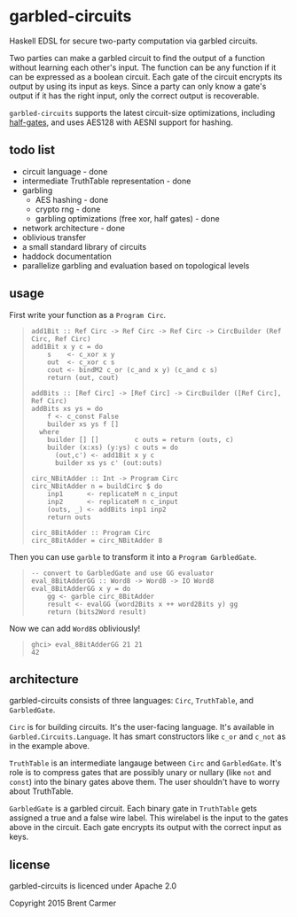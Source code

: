 garbled-circuits
================

Haskell EDSL for secure two-party computation via garbled circuits.

Two parties can make a garbled circuit to find the output of a function without
learning each other's input. The function can be any function if it can be
expressed as a boolean circuit. Each gate of the circuit encrypts its output by
using its input as keys. Since a party can only know a gate's output if it has
the right input, only the correct output is recoverable.

`garbled-circuits` supports the latest circuit-size optimizations, including
[half-gates](http://eprint.iacr.org/2014/756), and uses AES128 with AESNI
support for hashing.

todo list
---------

* circuit language - done
* intermediate TruthTable representation - done
* garbling
    * AES hashing - done
    * crypto rng - done
    * garbling optimizations (free xor, half gates) - done
* network architecture - done
* oblivious transfer
* a small standard library of circuits
* haddock documentation
* parallelize garbling and evaluation based on topological levels

usage
-----

First write your function as a `Program Circ`.

>     add1Bit :: Ref Circ -> Ref Circ -> Ref Circ -> CircBuilder (Ref Circ, Ref Circ)
>     add1Bit x y c = do
>         s    <- c_xor x y
>         out  <- c_xor c s
>         cout <- bindM2 c_or (c_and x y) (c_and c s)
>         return (out, cout)
>     
>     addBits :: [Ref Circ] -> [Ref Circ] -> CircBuilder ([Ref Circ], Ref Circ)
>     addBits xs ys = do
>         f <- c_const False
>         builder xs ys f []
>       where
>         builder [] []         c outs = return (outs, c)
>         builder (x:xs) (y:ys) c outs = do
>           (out,c') <- add1Bit x y c
>           builder xs ys c' (out:outs)
>     
>     circ_NBitAdder :: Int -> Program Circ
>     circ_NBitAdder n = buildCirc $ do
>         inp1      <- replicateM n c_input
>         inp2      <- replicateM n c_input
>         (outs, _) <- addBits inp1 inp2
>         return outs
>     
>     circ_8BitAdder :: Program Circ
>     circ_8BitAdder = circ_NBitAdder 8

Then you can use `garble` to transform it into a `Program GarbledGate`.

>     -- convert to GarbledGate and use GG evaluator
>     eval_8BitAdderGG :: Word8 -> Word8 -> IO Word8
>     eval_8BitAdderGG x y = do
>         gg <- garble circ_8BitAdder
>         result <- evalGG (word2Bits x ++ word2Bits y) gg
>         return (bits2Word result)

Now we can add `Word8`s obliviously!

>     ghci> eval_8BitAdderGG 21 21
>     42

architecture
------------

garbled-circuits consists of three languages: `Circ`, `TruthTable`, and `GarbledGate`.

`Circ` is for building circuits. It's the user-facing language. It's available
in `Garbled.Circuits.Language`. It has smart constructors like `c_or` and
`c_not` as in the example above.

`TruthTable` is an intermediate langauge between `Circ` and `GarbledGate`. It's
role is to compress gates that are possibly unary or nullary (like `not` and
`const`) into the binary gates above them. The user shouldn't have to worry
about TruthTable.

`GarbledGate` is a garbled circuit. Each binary gate in `TruthTable` gets
assigned a true and a false wire label. This wirelabel is the input
to the gates above in the circuit. Each gate encrypts its output with the
correct input as keys.

license
-------

garbled-circuits is licenced under Apache 2.0

Copyright 2015 Brent Carmer
